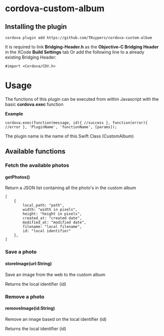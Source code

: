 # cordova-custom-album

## Installing the plugin

```
cordova plugin add https://github.com/TKuypers/cordova-custom-album
```

It is required to link **Bridging-Header.h** as the **Objective-C Bridging Header** in the XCode **Build Settings** tab
Or add the following line to a already existing Bridging Header:

```
#import <Cordova/CDV.h>
```


# Usage

The functions of this plugin can be executed from within Javascript with the basic **cordova.exec** function

**Example**
```
cordova.exec(function(message, id){ //success }, function(error){ //error }, 'PluginName', 'functionName', [params]);
```
The plugin name is the name of this Swift Class (CustomAlbum)

## Available functions

### Fetch the available photos

#### getPhotos()

Return a JSON list containing all the photo's in the custom album

```
[
	{
		local_path: "path", 
		width: "width in pixels",
		height: "height in pixels",
		created_at: "created date",
		modified_at: "modified date",
		filename: "local filename",
		id: "local identifier"
	},
]
```

### Save a photo

#### storeImage(url:String)

Save an image from the web to the custom album

Returns the local identifier (id)


### Remove a photo

#### removeImage(id:String)

Remove an image based on the local identifier (id)

Returns the local identifier (id)